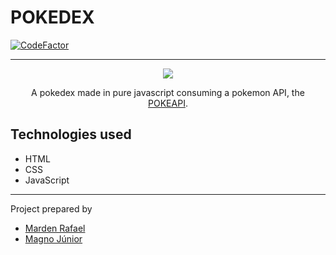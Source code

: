 # POKEDEX
 
 [![CodeFactor](https://www.codefactor.io/repository/github/mardenrafael/pokedex/badge)](https://www.codefactor.io/repository/github/mardenrafael/pokedex)
 
 <hr>
 
 <div align="center"> 
<img width="" src="https://media.giphy.com/media/j2xgBIuAgmrpS/giphy.gif">
</div>
 
 <div align="center">
 
 <p>A pokedex made in pure javascript consuming a pokemon API, the <a href="https://pokeapi.co/docs/v2#pokemon-section">POKEAPI</a>.</p>
 
 </div

<hr>
 
 ## Technologies used
  
  - HTML
  - CSS
  - JavaScript
 
 <hr>
 
 Project prepared by
  - <a href="https://github.com/mardenrafael/">Marden Rafael</a>
  - <a href="https://github.com/magnojunior07/">Magno Júnior</a>
